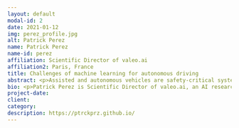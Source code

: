 ```yaml
---
layout: default
modal-id: 2
date: 2021-01-12
img: perez_profile.jpg
alt: Patrick Perez
name: Patrick Perez
name-id: perez
affiliation: Scientific Director of valeo.ai
affiliation2: Paris, France
title: Challenges of machine learning for autonomous driving
abstract: <p>Assisted and autonomous vehicles are safety-critical systems that  have to cope in real-time with complex, hard-to-predict, dynamic environments. Training (and testing) the underlying models require massive amounts of fully-annotated driving data, which is not sustainable. Focusing on perception, several projects at valeo.ai toward training better models with less supervision will be presented.</p>
bio: <p>Patrick Perez is Scientific Director of valeo.ai, an AI research lab focused on Valeo automotive applications, self-driving cars in particular. Before joining Valeo, Patrick Pérez has been a researcher at Technicolor (2009-2018), Inria (1993-2000, 2004-2009) and Microsoft Research Cambridge (2000-2004). His research interests include multimodal scene understanding and computational imaging.</p>
project-date:
client:
category:
description: https://ptrckprz.github.io/
---
```


